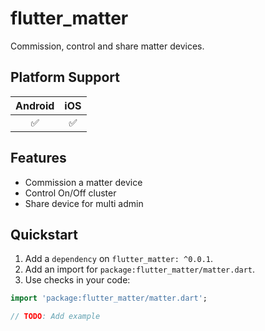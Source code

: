 # flutter_matter

Commission, control and share matter devices.

## Platform Support

| Android | iOS |
| :-----: | :-: |
|   ✅    | ✅  |

## Features
- Commission a matter device
- Control On/Off cluster
- Share device for multi admin

## Quickstart 
1. Add a `dependency` on `flutter_matter: ^0.0.1`.
2. Add an import for `package:flutter_matter/matter.dart`.
3. Use checks in your code:
```dart
import 'package:flutter_matter/matter.dart';

// TODO: Add example
```
